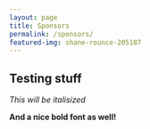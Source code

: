 ```yaml
---
layout: page
title: Sponsors
permalink: /sponsors/
featured-img: shane-rounce-205187
---
```


## Testing stuff

_This will be italisized_

__And a nice bold font as well!__

